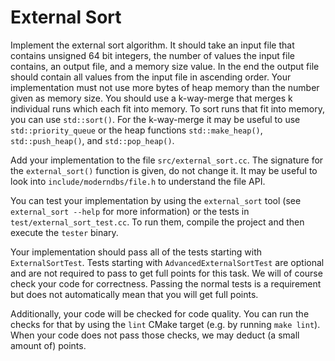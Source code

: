 # External Sort

Implement the external sort algorithm. It should take an input file that
contains unsigned 64 bit integers, the number of values the input file
contains, an output file, and a memory size value. In the end the output file
should contain all values from the input file in ascending order. Your
implementation must not use more bytes of heap memory than the number given as
memory size. You should use a k-way-merge that merges k individual runs which
each fit into memory. To sort runs that fit into memory, you can use
`std::sort()`. For the k-way-merge it may be useful to use
`std::priority_queue` or the heap functions `std::make_heap()`,
`std::push_heap()`, and `std::pop_heap()`.

Add your implementation to the file `src/external_sort.cc`. The signature for
the `external_sort()` function is given, do not change it. It may be useful to
look into `include/moderndbs/file.h` to understand the file API.

You can test your implementation by using the `external_sort` tool (see
`external_sort --help` for more information) or the tests in
`test/external_sort_test.cc`. To run them, compile the project and then execute
the `tester` binary.

Your implementation should pass all of the tests starting with
`ExternalSortTest`. Tests starting with `AdvancedExternalSortTest` are optional
and are not required to pass to get full points for this task. We will of
course check your code for correctness. Passing the normal tests is a
requirement but does not automatically mean that you will get full points.

Additionally, your code will be checked for code quality. You can run the
checks for that by using the `lint` CMake target (e.g. by running `make lint`).
When your code does not pass those checks, we may deduct (a small amount of)
points.
